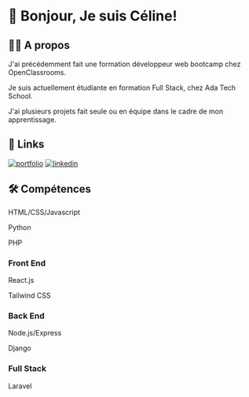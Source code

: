 
# 👋 Bonjour, Je suis Céline!


## 👩‍💻 A propos
J'ai précédemment fait une formation développeur web bootcamp chez OpenClassrooms.

Je suis actuellement étudiante en formation Full Stack, chez Ada Tech School.

J'ai plusieurs projets fait seule ou en équipe dans le cadre de mon apprentissage.

## 🔗 Links
[![portfolio](https://img.shields.io/badge/my_portfolio-000?style=for-the-badge&logo=ko-fi&logoColor=white)](https://portfolio-celinesou.vercel.app/)
[![linkedin](https://img.shields.io/badge/linkedin-0A66C2?style=for-the-badge&logo=linkedin&logoColor=white)](https://www.linkedin.com/in/c%C3%A9line-sou-5932b413b/)


## 🛠 Compétences

HTML/CSS/Javascript

Python

PHP

### Front End

React.js

Tailwind CSS

### Back End
Node.js/Express

Django

### Full Stack

Laravel
